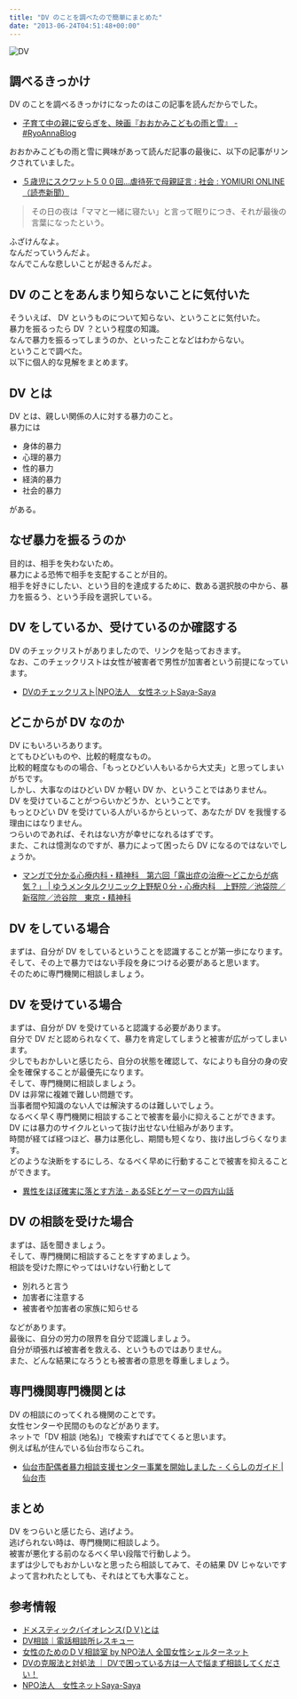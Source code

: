 ```yaml
---
title: "DV のことを調べたので簡単にまとめた"
date: "2013-06-24T04:51:48+00:00"
---
```


![DV](/images/2013/06/20130623_dv-300x300.png)

## 調べるきっかけ

DV のことを調べるきっかけになったのはこの記事を読んだからでした。

- [子育て中の親に安らぎを、映画『おおかみこどもの雨と雪』 - #RyoAnnaBlog](http://d.hatena.ne.jp/RyoAnna/20130617/1371476485)

おおかみこどもの雨と雪に興味があって読んだ記事の最後に、以下の記事がリンクされていました。

- [５歳児にスクワット５００回…虐待死で母親証言 : 社会 : YOMIURI ONLINE（読売新聞）](http://www.yomiuri.co.jp/national/news/20130613-OYT1T00358.htm)

> その日の夜は「ママと一緒に寝たい」と言って眠りにつき、それが最後の言葉になったという。

ふざけんなよ。  
なんだっていうんだよ。  
なんでこんな悲しいことが起きるんだよ。

## DV のことをあんまり知らないことに気付いた

そういえば、 DV というものについて知らない、ということに気付いた。  
暴力を振るったら DV ？という程度の知識。  
なんで暴力を振るってしまうのか、といったことなどはわからない。  
ということで調べた。  
以下に個人的な見解をまとめます。

## DV とは

DV とは、親しい関係の人に対する暴力のこと。  
暴力には

- 身体的暴力
- 心理的暴力
- 性的暴力
- 経済的暴力
- 社会的暴力

がある。

## なぜ暴力を振るうのか

目的は、相手を失わないため。  
暴力による恐怖で相手を支配することが目的。  
相手を好きにしたい、という目的を達成するために、数ある選択肢の中から、暴力を振るう、という手段を選択している。

## DV をしているか、受けているのか確認する

DV のチェックリストがありましたので、リンクを貼っておきます。  
なお、このチェックリストは女性が被害者で男性が加害者という前提になっています。

- [DVのチェックリスト|NPO法人　女性ネットSaya-Saya](http://saya-saya.net/toujisha/checklist.html)

## どこからが DV なのか

DV にもいろいろあります。  
とてもひどいものや、比較的軽度なもの。  
比較的軽度なものの場合、「もっとひどい人もいるから大丈夫」と思ってしまいがちです。  
しかし、大事なのはひどい DV か軽い DV か、ということではありません。  
DV を受けていることがつらいかどうか、ということです。  
もっとひどい DV を受けている人がいるからといって、あなたが DV を我慢する理由にはなりません。  
つらいのであれば、それはない方が幸せになれるはずです。  
また、これは憶測なのですが、暴力によって困ったら DV になるのではないでしょうか。

- [マンガで分かる心療内科・精神科　第六回「露出症の治療～どこからが病気？」 | ゆうメンタルクリニック上野駅０分・心療内科　上野院／池袋院／新宿院／渋谷院　東京・精神科](http://yucl.net/man/18.html)

## DV をしている場合

まずは、自分が DV をしているということを認識することが第一歩になります。  
そして、その上で暴力ではない手段を身につける必要があると思います。  
そのために専門機関に相談しましょう。

## DV を受けている場合

まずは、自分が DV を受けていると認識する必要があります。  
自分で DV だと認められなくて、暴力を肯定してしまうと被害が広がってしまいます。  
少しでもおかしいと感じたら、自分の状態を確認して、なによりも自分の身の安全を確保することが最優先になります。  
そして、専門機関に相談しましょう。  
DV は非常に複雑で難しい問題です。  
当事者間や知識のない人では解決するのは難しいでしょう。  
なるべく早く専門機関に相談することで被害を最小に抑えることができます。  
DV には暴力のサイクルといって抜け出せない仕組みがあります。  
時間が経てば経つほど、暴力は悪化し、期間も短くなり、抜け出しづらくなります。  
どのような決断をするにしろ、なるべく早めに行動することで被害を抑えることができます。

- [異性をほぼ確実に落とす方法 - あるSEとゲーマーの四方山話](http://finalf12.blog82.fc2.com/blog-entry-511.html)

## DV の相談を受けた場合

まずは、話を聞きましょう。  
そして、専門機関に相談することをすすめましょう。  
相談を受けた際にやってはいけない行動として

- 別れろと言う
- 加害者に注意する
- 被害者や加害者の家族に知らせる

などがあります。  
最後に、自分の労力の限界を自分で認識しましょう。  
自分が頑張れば被害者を救える、というものではありません。  
また、どんな結果になろうとも被害者の意思を尊重しましょう。

## 専門機関専門機関とは

DV の相談にのってくれる機関のことです。  
女性センターや民間のものなどがあります。  
ネットで「DV 相談 (地名)」で検索すればでてくると思います。  
例えば私が住んでいる仙台市ならこれ。

- [仙台市配偶者暴力相談支援センター事業を開始しました - くらしのガイド | 仙台市](http://www.city.sendai.jp/manabu/danjo/danjo/1207539_1777.html)

## まとめ

DV をつらいと感じたら、逃げよう。  
逃げられない時は、専門機関に相談しよう。  
被害が悪化する前のなるべく早い段階で行動しよう。  
まずは少しでもおかしいなと思ったら相談してみて、その結果 DV じゃないですよって言われたとしても、それはとても大事なこと。

## 参考情報

- [ドメスティックバイオレンス(ＤＶ)とは](http://homepage1.nifty.com/womens-net-kobe/what.htm)
- [DV相談｜電話相談所レスキュー](http://www.mind-rescue.com/consultation/tel/dv.html)
- [女性のためのＤＶ相談室 by NPO法人 全国女性シェルターネット](http://nwsnet.or.jp/index.html)
- [DVの克服法と対処法 ｜ DVで困っている方は一人で悩まず相談してください！](http://www.heroinefilms.net/)
- [NPO法人　女性ネットSaya-Saya](http://saya-saya.net/)
